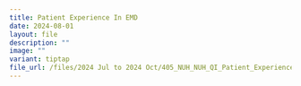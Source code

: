 ```yaml
---
title: Patient Experience In EMD
date: 2024-08-01
layout: file
description: ""
image: ""
variant: tiptap
file_url: /files/2024 Jul to 2024 Oct/405_NUH_NUH_QI_Patient_Experience_In_EMD.pdf
---
```

